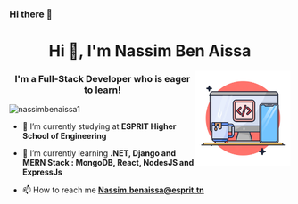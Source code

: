 ### Hi there 👋

<h1 align="center">Hi 👋, I'm Nassim Ben Aissa</h1>

<img src=".\photo.png" align="right"  alt="" width="170" height="170"/>
<h3 align="center">I'm a Full-Stack Developer who is eager to learn!</h3>

<p align="left"> <img src="https://komarev.com/ghpvc/?username=nassimbenaissa1&label=Profile%20views&color=0e75b6&style=flat" alt="nassimbenaissa1" /> </p>

- 🔭 I’m currently studying at **ESPRIT Higher School of Engineering**

- 🌱 I’m currently learning **.NET, Django and MERN Stack : MongoDB, React, NodesJS and ExpressJs**

- 📫 How to reach me **Nassim.benaissa@esprit.tn**










<!--
**NassimBenAissa1/NassimBenAissa1** is a ✨ _special_ ✨ repository because its `README.md` (this file) appears on your GitHub profile.

Here are some ideas to get you started:

- 🔭 I’m currently working on ...
- 🌱 I’m currently learning ...
- 👯 I’m looking to collaborate on ...
- 🤔 I’m looking for help with ...
- 💬 Ask me about ...
- 📫 How to reach me: ...
- 😄 Pronouns: ...
- ⚡ Fun fact: ...
-->
